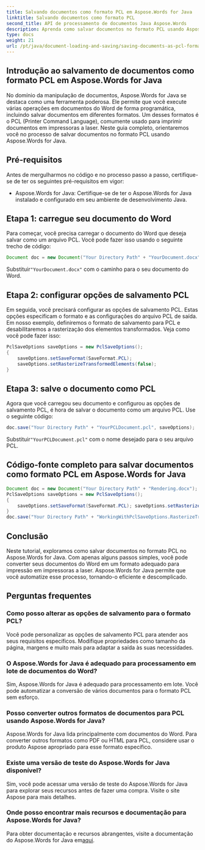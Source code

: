 ```yaml
---
title: Salvando documentos como formato PCL em Aspose.Words for Java
linktitle: Salvando documentos como formato PCL
second_title: API de processamento de documentos Java Aspose.Words
description: Aprenda como salvar documentos no formato PCL usando Aspose.Words for Java. Guia passo a passo e exemplos de código para conversão eficiente de documentos.
type: docs
weight: 21
url: /pt/java/document-loading-and-saving/saving-documents-as-pcl-format/
---
```


## Introdução ao salvamento de documentos como formato PCL em Aspose.Words for Java

No domínio da manipulação de documentos, Aspose.Words for Java se destaca como uma ferramenta poderosa. Ele permite que você execute várias operações em documentos do Word de forma programática, incluindo salvar documentos em diferentes formatos. Um desses formatos é o PCL (Printer Command Language), comumente usado para imprimir documentos em impressoras a laser. Neste guia completo, orientaremos você no processo de salvar documentos no formato PCL usando Aspose.Words for Java.

## Pré-requisitos

Antes de mergulharmos no código e no processo passo a passo, certifique-se de ter os seguintes pré-requisitos em vigor:

- Aspose.Words for Java: Certifique-se de ter o Aspose.Words for Java instalado e configurado em seu ambiente de desenvolvimento Java.

## Etapa 1: carregue seu documento do Word

Para começar, você precisa carregar o documento do Word que deseja salvar como um arquivo PCL. Você pode fazer isso usando o seguinte trecho de código:

```java
Document doc = new Document("Your Directory Path" + "YourDocument.docx");
```

 Substituir`"YourDocument.docx"` com o caminho para o seu documento do Word.

## Etapa 2: configurar opções de salvamento PCL

Em seguida, você precisará configurar as opções de salvamento PCL. Estas opções especificam o formato e as configurações do arquivo PCL de saída. Em nosso exemplo, definiremos o formato de salvamento para PCL e desabilitaremos a rasterização dos elementos transformados. Veja como você pode fazer isso:

```java
PclSaveOptions saveOptions = new PclSaveOptions();
{
	saveOptions.setSaveFormat(SaveFormat.PCL);
	saveOptions.setRasterizeTransformedElements(false);
}
```

## Etapa 3: salve o documento como PCL

Agora que você carregou seu documento e configurou as opções de salvamento PCL, é hora de salvar o documento como um arquivo PCL. Use o seguinte código:

```java
doc.save("Your Directory Path" + "YourPCLDocument.pcl", saveOptions);
```

 Substituir`"YourPCLDocument.pcl"` com o nome desejado para o seu arquivo PCL.

## Código-fonte completo para salvar documentos como formato PCL em Aspose.Words for Java

```java
Document doc = new Document("Your Directory Path" + "Rendering.docx");
PclSaveOptions saveOptions = new PclSaveOptions();
{
	saveOptions.setSaveFormat(SaveFormat.PCL); saveOptions.setRasterizeTransformedElements(false);
}
doc.save("Your Directory Path" + "WorkingWithPclSaveOptions.RasterizeTransformedElements.pcl", saveOptions);
```

## Conclusão

Neste tutorial, exploramos como salvar documentos no formato PCL no Aspose.Words for Java. Com apenas alguns passos simples, você pode converter seus documentos do Word em um formato adequado para impressão em impressoras a laser. Aspose.Words for Java permite que você automatize esse processo, tornando-o eficiente e descomplicado.

## Perguntas frequentes

### Como posso alterar as opções de salvamento para o formato PCL?

Você pode personalizar as opções de salvamento PCL para atender aos seus requisitos específicos. Modifique propriedades como tamanho da página, margens e muito mais para adaptar a saída às suas necessidades.

### O Aspose.Words for Java é adequado para processamento em lote de documentos do Word?

Sim, Aspose.Words for Java é adequado para processamento em lote. Você pode automatizar a conversão de vários documentos para o formato PCL sem esforço.

### Posso converter outros formatos de documentos para PCL usando Aspose.Words for Java?

Aspose.Words for Java lida principalmente com documentos do Word. Para converter outros formatos como PDF ou HTML para PCL, considere usar o produto Aspose apropriado para esse formato específico.

### Existe uma versão de teste do Aspose.Words for Java disponível?

Sim, você pode acessar uma versão de teste do Aspose.Words for Java para explorar seus recursos antes de fazer uma compra. Visite o site Aspose para mais detalhes.

### Onde posso encontrar mais recursos e documentação para Aspose.Words for Java?

 Para obter documentação e recursos abrangentes, visite a documentação do Aspose.Words for Java em[aqui](https://reference.aspose.com/words/java/).